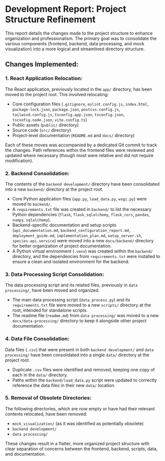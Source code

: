 # Development Report: Project Structure Refinement

This report details the changes made to the project structure to enhance organization and professionalism. The primary goal was to consolidate the various components (frontend, backend, data processing, and mock visualization) into a more logical and streamlined directory structure.

## Changes Implemented:

### 1. React Application Relocation:

The React application, previously located in the `app/` directory, has been moved to the project root. This involved relocating:
- Core configuration files (`.gitignore`, `eslint.config.js`, `index.html`, `package-lock.json`, `package.json`, `postcss.config.js`, `tailwind.config.js`, `tsconfig.app.json`, `tsconfig.json`, `tsconfig.node.json`, `vite.config.ts`)
- Public assets (`public/` directory)
- Source code (`src/` directory)
- Project-level documentation (`README.md` and `docs/` directory)

Each of these moves was accompanied by a dedicated Git commit to track the changes. Path references within the frontend files were reviewed and updated where necessary (though most were relative and did not require modification).

### 2. Backend Consolidation:

The contents of the `backend development/` directory have been consolidated into a new `backend/` directory at the project root.
- Core Python application files (`app.py`, `load_data.py`, `wsgi.py`) were moved to `backend/`.
- A `requirements.txt` file was created in `backend/` to list the necessary Python dependencies (`flask`, `flask_sqlalchemy`, `flask_cors`, `pandas`, `numpy`, `sqlalchemy`).
- Backend-specific documentation and setup scripts (`api_documentation.md`, `backend_configuration_report.md`, `deployment_guide.md`, `implementation_plan.md`, `setup_server.sh`, `species-api.service`) were moved into a new `docs/backend/` directory for better organization of project documentation.
- A Python virtual environment (`.venv`) was created within the `backend/` directory, and the dependencies from `requirements.txt` were installed to ensure a clean and isolated environment for the backend.

### 3. Data Processing Script Consolidation:

The data processing script and its related files, previously in `data processing/`, have been moved and organized.
- The main data processing script (`data_process.py`) and its `requirements.txt` file were moved to a new `scripts/` directory at the root, intended for standalone scripts.
- The readme file (`readme.md`) from `data processing/` was moved to a new `docs/data-processing/` directory to keep it alongside other project documentation.

### 4. Data File Consolidation:

Data files (`.csv`) that were present in both `backend development/` and `data processing/` have been consolidated into a single `data/` directory at the project root.
- Duplicate `.csv` files were identified and removed, keeping one copy of each in the `data/` directory.
- Paths within the `backend/load_data.py` script were updated to correctly reference the data files in their new `data/` location.

### 5. Removal of Obsolete Directories:

The following directories, which are now empty or have had their relevant contents relocated, have been removed:
- `mock_visualization/` (as it was identified as potentially obsolete)
- `backend development/`
- `data processing/`

These changes result in a flatter, more organized project structure with clear separation of concerns between the frontend, backend, scripts, data, and documentation.
